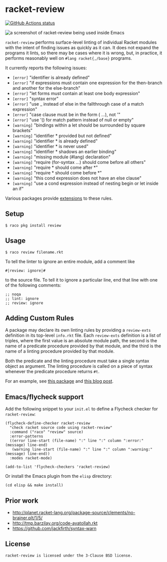 # racket-review

<p align="left">
  <a href="https://github.com/Bogdanp/racket-review/actions?query=workflow%3A%22CI%22"><img alt="GitHub Actions status" src="https://github.com/Bogdanp/racket-review/workflows/CI/badge.svg"></a>
</p>

![a screenshot of racket-review being used inside Emacs](media/screenshot.png)

`racket-review` performs surface-level linting of individual Racket
modules with the intent of finding issues as quickly as it can. It
does not expand the programs it lints, so there may be cases where
it is wrong, but, in practice, it performs reasonably well on `#lang
racket{,/base}` programs.

It currently reports the following issues:

* `[error]` "identifier is already defined"
* `[error]` "if expressions must contain one expression for the then-branch and another for the else-branch"
* `[error]` "let forms must contain at least one body expression"
* `[error]` "syntax error"
* `[error]` "use _ instead of else in the fallthrough case of a match expression"
* `[error]` "case clause must be in the form (<const> ...), not '<const>"
* `[error]` "use '() for match pattern instead of null or empty"
* `[warning]` "bindings within a let should be surrounded by square brackets"
* `[warning]` "identifier * provided but not defined"
* `[warning]` "identifier * is already defined"
* `[warning]` "identifier * is never used"
* `[warning]` "identifier * shadows an earlier binding"
* `[warning]` "missing module (#lang) declaration"
* `[warning]` "require (for-syntax ...) should come before all others"
* `[warning]` "require * should come after *"
* `[warning]` "require * should come before *"
* `[warning]` "this cond expression does not have an else clause"
* `[warning]` "use a cond expression instead of nesting begin or let inside an if"

Various packages provide [extensions] to these rules.

## Setup

    $ raco pkg install review

## Usage

    $ raco review filename.rkt

To tell the linter to ignore an entire module, add a comment like

``` racket
#|review: ignore|#
```

to the source file. To tell it to ignore a particular line, end that
line with one of the following comments:

``` racket
;; noqa
;; lint: ignore
;; review: ignore
```

## Adding Custom Rules

A package may declare its own linting rules by providing a `review-exts`
definition in its top-level `info.rkt` file. Each `review-exts`
definition is a list of triples, where the first value is an absolute
module path, the second is the name of a predicate procedure provided by
that module, and the third is the name of a linting procedure provided
by that module.

Both the predicate and the linting procedure must take a single syntax
object as argument. The linting procedure is called on a piece of syntax
whenever the predicate procedure returns `#t`.

For an example, see [this package][ext example] and [this blog
post][ext blog post].

## Emacs/flycheck support

Add the following snippet to your `init.el` to define a Flycheck
checker for `racket-review`:

``` emacs-lisp
(flycheck-define-checker racket-review
  "check racket source code using racket-review"
  :command ("raco" "review" source)
  :error-patterns
  ((error line-start (file-name) ":" line ":" column ":error:" (message) line-end)
   (warning line-start (file-name) ":" line ":" column ":warning:" (message) line-end))
  :modes racket-mode)

(add-to-list 'flycheck-checkers 'racket-review)
```

Or install the Emacs plugin from the `elisp` directory:

```shell
(cd elisp && make install)
```

## Prior work

* http://planet.racket-lang.org/package-source/clements/no-brainer.plt/1/5/
* http://tmp.barzilay.org/code-ayatollah.rkt
* https://github.com/jackfirth/syntax-warn

## License

    racket-review is licensed under the 3-Clause BSD license.

[ext example]: https://github.com/Bogdanp/Noise/tree/48cd8359d49ca586b97832fc76fce505b9ec6364/Racket/noise-serde-lint-lib
[ext blog post]: https://defn.io/2024/01/07/extensible-racket-linting/
[extensions]: https://pkgd.racket-lang.org/pkgn/search?tags=linter
